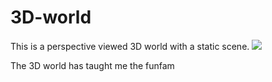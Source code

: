 # 3D-world
This is a perspective viewed 3D world with a static scene.
![](master/3dWorldScreenshot.PNG)

The 3D world has taught me the funfam
